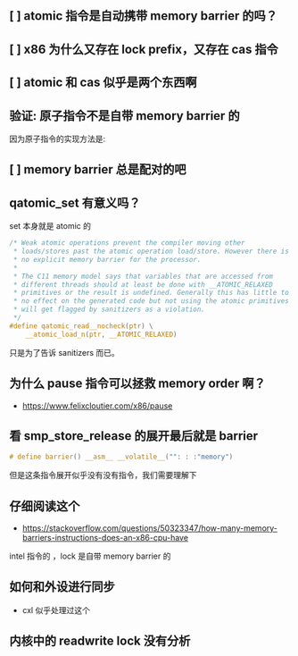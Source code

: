 ## [ ] atomic 指令是自动携带 memory barrier 的吗？

## [ ] x86 为什么又存在 lock prefix，又存在 cas 指令

## [ ] atomic 和 cas 似乎是两个东西啊

## 验证: 原子指令不是自带 memory barrier 的

因为原子指令的实现方法是:

## [ ] memory barrier 总是配对的吧

## qatomic_set 有意义吗？
set 本身就是 atomic 的

```c
/* Weak atomic operations prevent the compiler moving other
 * loads/stores past the atomic operation load/store. However there is
 * no explicit memory barrier for the processor.
 *
 * The C11 memory model says that variables that are accessed from
 * different threads should at least be done with __ATOMIC_RELAXED
 * primitives or the result is undefined. Generally this has little to
 * no effect on the generated code but not using the atomic primitives
 * will get flagged by sanitizers as a violation.
 */
#define qatomic_read__nocheck(ptr) \
    __atomic_load_n(ptr, __ATOMIC_RELAXED)
```

只是为了告诉 sanitizers 而已。

## 为什么 pause 指令可以拯救 memory order 啊？
- https://www.felixcloutier.com/x86/pause

## 看 smp_store_release 的展开最后就是 barrier

```c
# define barrier() __asm__ __volatile__("": : :"memory")
```
但是这条指令展开似乎没有没有指令，我们需要理解下

## 仔细阅读这个
- https://stackoverflow.com/questions/50323347/how-many-memory-barriers-instructions-does-an-x86-cpu-have

intel 指令的 ，lock 是自带 memory barrier 的

## 如何和外设进行同步
- cxl 似乎处理过这个

## 内核中的 readwrite lock 没有分析
